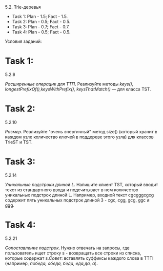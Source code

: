 5.2. Trie-деревья

 - Task 1: Plan - 1.5; Fact - 1.5.
 - Task 2: Plan - 0.5; Fact - 0.5.
 - Task 3: Plan - 0.7; Fact - 0.7.
 - Task 4: Plan - 0.5; Fact - 0.5.

Условия заданий: 

# Task 1:
5.2.9

_Расширенные операции для ТТП_. Реализуйте методы _keys(), longestPrefixOf(),keysWithPrefix(), keysThatMatch()_ — для класса TST.

# Task 2:
5.2.10

_Размер_. Реализуйте "очень энергичный" метод size() (который хранит в каждом узле количество ключей в поддереве этого узла) для классов TrieST и TST.

# Task 3:
5.2.14

_Уникальные подстроки длиной L_. Напишите клиент TST, который вводит текст из стандартного ввода и подсчитывает в нем количество уникальных подстрок длиной L. Например, входной текст cgcgggcgcg содержит пять уникальных подстрок длиной 3 - cgc, cgg, gcg, ggc и ggg. 

# Task 4:
5.2.21

_Сопоставление подстрок_. Нужно отвечать на запросы, где пользователь ищет строку s - возвращать все строки из списка,  которые содержат s._Совет_: вставлять суффиксы каждого слова в TTП (например, _победа, обеда, беда, еда,да, а_).

